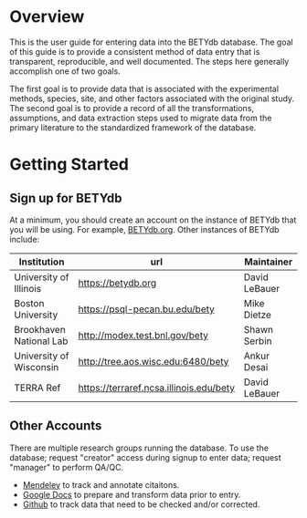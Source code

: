 # Overview

This is the user guide for entering data into the BETYdb database. The goal of this guide is to provide a consistent method of data entry that is transparent, reproducible, and well documented. The steps here generally accomplish one of two goals.

The first goal is to provide data that is associated with the experimental methods, species, site, and other factors associated with the original study. The second goal is to provide a record of all the transformations, assumptions, and data extraction steps used to migrate data from the primary literature to the standardized framework of the database.


# Getting Started 

## Sign up for BETYdb

At a minimum, you should create an account on the instance of BETYdb that you will be using. For example, [BETYdb.org](https://www.betydb.org/signup). Other instances of BETYdb include:

|Institution |  url | Maintainer |
|---|---|---|
| University of Illinois | https://betydb.org| David LeBauer |
| Boston University| https://psql-pecan.bu.edu/bety | Mike Dietze |
| Brookhaven National Lab| http://modex.test.bnl.gov/bety| Shawn Serbin |
| University of Wisconsin | http://tree.aos.wisc.edu:6480/bety | Ankur Desai |
| TERRA Ref | https://terraref.ncsa.illinois.edu/bety | David LeBauer | 

## Other Accounts

There are multiple research groups running the database. To use the database; request "creator" access during signup to enter data; request "manager" to perform QA/QC.   
* [Mendeley](https://www.mendeley.com/) to track and annotate citaitons.
* [Google Docs](https://drive.google.com) to prepare and transform data prior to entry. 
* [Github](https://github.com/pecanproject/bety/issues) to track data that need to be checked and/or corrected.
